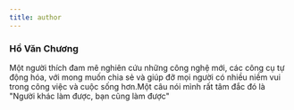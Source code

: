 ```yaml
---
title: author
---
```

### Hồ Văn Chương
Một người thích đam mê nghiên cứu những công nghệ mới, các công cụ tự động hóa, với mong muốn chia sẻ và giúp đỡ mọi người có nhiều niềm vui trong công việc và cuộc sống hơn.Một câu nói mình rất tâm đắc đó là "Người khác làm được, bạn cũng làm được"
